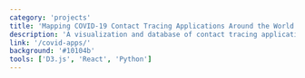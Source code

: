 ```yaml
---
category: 'projects'
title: 'Mapping COVID-19 Contact Tracing Applications Around the World'
description: 'A visualization and database of contact tracing applications around the world for COVID-19. Hoping to keep this updated frequently.'
link: '/covid-apps/'
background: '#10104b'
tools: ['D3.js', 'React', 'Python']
---
```

